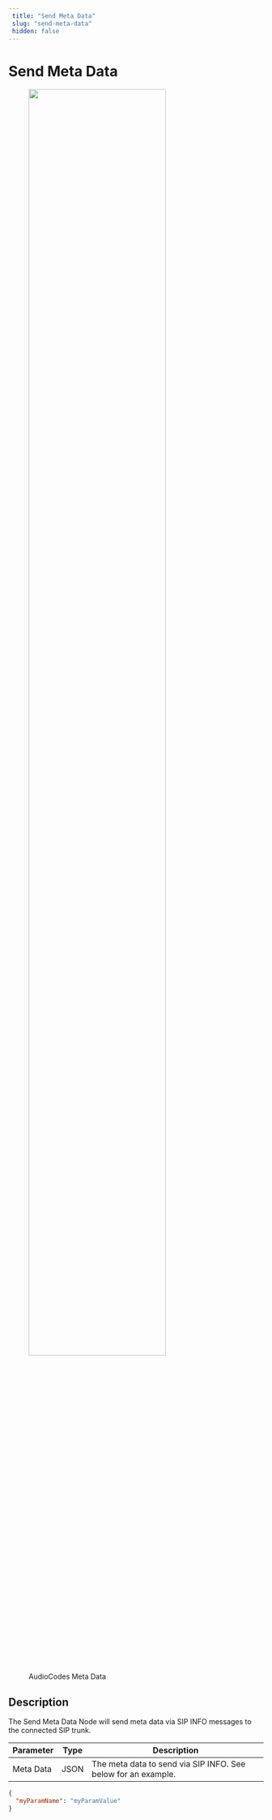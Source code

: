 ```yaml
---
 title: "Send Meta Data" 
 slug: "send-meta-data" 
 hidden: false 
---
```

# Send Meta Data

<figure>
  <img class="image-center" src="{{config.site_url}}ai/flow-nodes/images/audiocodes/send-metadata.png" width="80%" />
  <figcaption>AudioCodes Meta Data</figcaption>
</figure>

## Description
<div class="divider"></div>
The Send Meta Data Node will send meta data via SIP INFO messages to the connected SIP trunk.

| Parameter | Type | Description                                                   |
|-----------|------|---------------------------------------------------------------|
| Meta Data | JSON | The meta data to send via SIP INFO. See below for an example. |

```json
{
  "myParamName": "myParamValue"
}
``` 